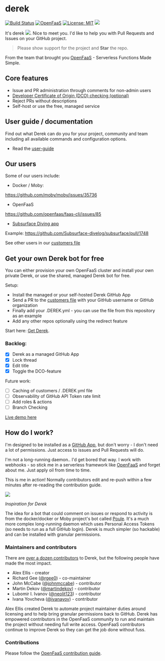 # derek

[![Build Status](https://travis-ci.org/alexellis/derek.svg?branch=master)](https://travis-ci.org/alexellis/derek)
[![OpenFaaS](https://img.shields.io/badge/openfaas-serverless-blue.svg)](https://www.openfaas.com)
[![License: MIT](https://img.shields.io/badge/License-MIT-yellow.svg)](https://opensource.org/licenses/MIT)
[![](https://godoc.org/github.com/alexellis/derek?status.svg)](https://godoc.org/github.com/alexellis/derek)


It's derek ![](https://pbs.twimg.com/media/DPo4OyrWsAAOk_i.png). Nice to meet you. I'd like to help you with Pull Requests and Issues on your GitHub project.

> Please show support for the project and **Star** the repo.

From the team that brought you [OpenFaaS](https://www.openfaas.com) - Serverless Functions Made Simple.

## Core features

* Issue and PR administration through comments for non-admin users
* [Developer Certificate of Origin (DCO) checking (optional)](https://developercertificate.org)
* Reject PRs without descriptions
* Self-host or use the free, managed service 

## User guide / documentation

Find out what Derek can do you for your project, community and team including all available commands and configuration options.

* Read the [user-guide](./USER_GUIDE.md)

## Our users

Some of our users include:

* Docker / Moby:

https://github.com/moby/moby/issues/35736

* OpenFaaS

https://github.com/openfaas/faas-cli/issues/85

* [Subsurface Diving app](https://subsurface-divelog.org)

Example: https://github.com/Subsurface-divelog/subsurface/pull/1748

See other users in our [customers file](./.CUSTOMERS)

## Get your own Derek bot for free

You can either provision your own OpenFaaS cluster and install your own private Derek, or use the shared, managed Derek bot for free.

Setup:

* Install the managed or your self-hosted Derek GitHub App
* Send a PR to the [customers file](https://github.com/alexellis/derek/blob/master/.CUSTOMERS) with your GitHub username or GitHub organization
* Finally add your .DEREK.yml - you can use the file from this repository as an example
* Add any other repos optionally using the redirect feature

Start here: [Get Derek](GET.md).

### Backlog:

* [x] Derek as a managed GitHub App
* [x] Lock thread
* [x] Edit title
* [x] Toggle the DCO-feature

Future work:

* [ ] Caching of customers / .DEREK.yml file
* [ ] Observability of GitHub API Token rate limit
* [ ] Add roles & actions
* [ ] Branch Checking

[Live demo here](https://twitter.com/alexellisuk/status/905694832445804544)

## How do I work?

I'm designed to be installed as a [GitHub App](https://developer.github.com/apps/building-integrations/setting-up-and-registering-github-apps/), but don't worry - I don't need a lot of permissions. Just access to issues and Pull Requests will do.

I'm not a long-running daemon.. I'd get bored that way. I work with webhooks - so stick me in a serverless framework like [OpenFaaS](https://github.com/alexellis/faas) and forget about me. Just apply oil from time to time.

This is me in action! Normally contributors edit and re-push within a few minutes after re-reading the contribution guide.

![](https://user-images.githubusercontent.com/6358735/29704343-542a36da-8971-11e7-871e-da30c8e86cae.png)

*Inspiration for Derek*

The idea for a bot that could comment on issues or respond to activity is from the docker/docker or Moby project's bot called [Poule](https://github.com/icecrime/poule). It's a much more complex long-running daemon which uses Personal Access Tokens (so needs to run as a full GitHub login). Derek is much simpler (so hackable) and can be installed with granular permissions.

### Maintainers and contributors

There are [over a dozen contributors](https://github.com/alexellis/derek/graphs/contributors) to Derek, but the following people have made the most impact.

* Alex Ellis - creator
* Richard Gee ([@rgee0](https://github.com/rgee0)) - co-maintainer
* John McCabe ([@johnmccabe](https://github.com/johnmccabe)) - contributor
* Martin Dekov ([@martindekov](https://github.com/martindekov)) - contributor
* Lubomir I. Ivanov ([@neolit123](https://github.com/neolit123)) - contributor
* Ivana Yovcheva ([@ivanayov](https://github.com/ivanayov)) - contributor

Alex Ellis created Derek to automate project maintainer duties around licensing and to help bring granular permissions back to GitHub. Derek has empowered contributors in the OpenFaaS community to run and maintain the project without needing full write access. OpenFaaS contributors continue to improve Derek so they can get the job done without fuss.

### Contributions

Please follow the [OpenFaaS contribution guide](https://github.com/openfaas/faas/blob/master/CONTRIBUTING.md).

